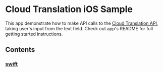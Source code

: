 # Cloud Translation iOS Sample

This app demonstrate how to make API calls to the [Cloud Translation API](https://cloud.google.com/translate), taking user's input from the text field. Check out app's README for full getting started instructions.


## Contents

### [swift](swift)
